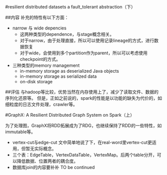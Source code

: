 #resilient distributed datasets a fault_tolerant abstraction（下）

##内容
补充的特性有以下方面：
* narrow 与 wide depencies
  * 这两种类型的dependence，与stage概念相关。
  * 对于narrow，由于处理直接，所以可以使用记录lineage的方式，进行数据恢复
  * 对于wide，会使用到多个partition作为parent，所以可以考虑使用checkpoint的方式。
* 三种类型的memory management
  * in-memory storage as deserialized Java objects
  * in-memory storage as serialized data
  * on-disk storage

##评估
与hadoop等比较，优势当然在内存使用上了，减少了读取文件、数据的序列化还原等。
但是，正如之前说的，spark的性能是以功能的缺失为代价的，如细粒度的日志文件处理，crawler等。

#GraphX: A Resilient Distributed Graph System on Spark（上）

为了处理图，GraphX将RDD拓展成为了RDG，也继续保持了RDD的一些特性，如immutable等。
* vertex-cut与edge-cut
  文中简单地说了下，在real-word里vertex-cut更适用，但暂无实际概念。
* 三个表：EdgeTable，VertexDataTable，VertexMap。后两个table分开，可以降低数据、位置两者的耦合度。
* 数据库join的内容要补补
TO be continued




